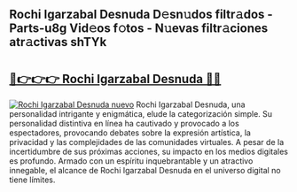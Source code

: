 ## Rochi Igarzabal Desnuda D𝚎sn𝚞dos filtr𝚊dos - Parts-u8g Vid𝚎os f𝚘tos - N𝚞evas filtr𝚊ciones atr𝚊ctivas shTYk

# <h2><a href="http://mb0pqj.tromn.icu/?c=Rochi+Igarzabal+Desnuda">🔗👉👉👉 Rochi Igarzabal Desnuda 🔗🔗</a></h2>

[![Rochi Igarzabal Desnuda nuevo](https://i.imgur.com/pEAQMta.gif)](http://mb0pqj.tromn.icu/?c=Rochi+Igarzabal+Desnuda)
Rochi Igarzabal Desnuda, una personalidad intrigante y enigmática, elude la categorización simple. Su personalidad distintiva en línea ha cautivado y provocado a los espectadores, provocando debates sobre la expresión artística, la privacidad y las complejidades de las comunidades virtuales. A pesar de la incertidumbre de sus próximas acciones, su impacto en los medios digitales es profundo. Armado con un espíritu inquebrantable y un atractivo innegable, el alcance de Rochi Igarzabal Desnuda en el universo digital no tiene límites.
